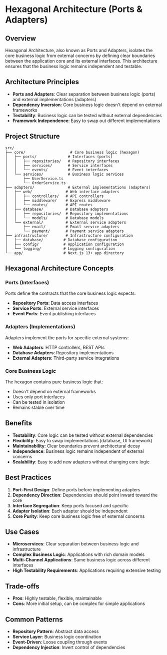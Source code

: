 # Hexagonal Architecture (Ports & Adapters)

## Overview
Hexagonal Architecture, also known as Ports and Adapters, isolates the core business logic from external concerns by defining clear boundaries between the application core and its external interfaces. This architecture ensures that the business logic remains independent and testable.

## Architecture Principles
- **Ports and Adapters**: Clear separation between business logic (ports) and external implementations (adapters)
- **Dependency Inversion**: Core business logic doesn't depend on external frameworks
- **Testability**: Business logic can be tested without external dependencies
- **Framework Independence**: Easy to swap out different implementations

## Project Structure
```
src/
├── core/                    # Core business logic (hexagon)
│   ├── ports/              # Interfaces (ports)
│   │   ├── repositories/   # Repository interfaces
│   │   ├── services/       # Service interfaces
│   │   └── events/         # Event interfaces
│   └── services/           # Business logic services
│       ├── UserService.ts
│       └── OrderService.ts
├── adapters/               # External implementations (adapters)
│   ├── web/               # Web interface adapters
│   │   ├── controllers/   # API controllers
│   │   ├── middleware/    # Express middleware
│   │   └── routes/        # API routes
│   ├── database/          # Database adapters
│   │   ├── repositories/  # Repository implementations
│   │   └── models/        # Database models
│   └── external/          # External service adapters
│       ├── email/         # Email service adapters
│       └── payment/       # Payment service adapters
├── infrastructure/        # Infrastructure configuration
│   ├── database/         # Database configuration
│   ├── config/           # Application configuration
│   └── logging/          # Logging configuration
└── app/                  # Next.js 13+ app directory
```

## Hexagonal Architecture Concepts

### Ports (Interfaces)
Ports define the contracts that the core business logic expects:
- **Repository Ports**: Data access interfaces
- **Service Ports**: External service interfaces
- **Event Ports**: Event publishing interfaces

### Adapters (Implementations)
Adapters implement the ports for specific external systems:
- **Web Adapters**: HTTP controllers, REST APIs
- **Database Adapters**: Repository implementations
- **External Adapters**: Third-party service integrations

### Core Business Logic
The hexagon contains pure business logic that:
- Doesn't depend on external frameworks
- Uses only port interfaces
- Can be tested in isolation
- Remains stable over time

## Benefits
- **Testability**: Core logic can be tested without external dependencies
- **Flexibility**: Easy to swap implementations (database, UI framework)
- **Maintainability**: Clear boundaries prevent architectural decay
- **Independence**: Business logic remains independent of external concerns
- **Scalability**: Easy to add new adapters without changing core logic

## Best Practices
1. **Port-First Design**: Define ports before implementing adapters
2. **Dependency Direction**: Dependencies should point inward toward the core
3. **Interface Segregation**: Keep ports focused and specific
4. **Adapter Isolation**: Each adapter should be independent
5. **Core Purity**: Keep core business logic free of external concerns

## Use Cases
- **Microservices**: Clear separation between business logic and infrastructure
- **Complex Business Logic**: Applications with rich domain models
- **Multi-Channel Applications**: Same business logic across different interfaces
- **High Testability Requirements**: Applications requiring extensive testing

## Trade-offs
- **Pros**: Highly testable, flexible, maintainable
- **Cons**: More initial setup, can be complex for simple applications

## Common Patterns
- **Repository Pattern**: Abstract data access
- **Service Layer**: Business logic coordination
- **Event-Driven**: Loose coupling through events
- **Dependency Injection**: Invert control of dependencies